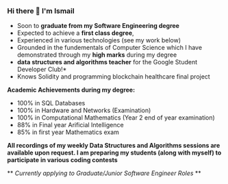### Hi there 👋 I'm Ismail 

- Soon to **graduate from my Software Engineering degree** 
- Expected to achieve a **first class degree**,
- Experienced in various technologies (see my work below)
- Grounded in the fundementals of Computer Science which I have demonstrated through my **high marks** during my degree
- **data structures and algorithms teacher** for the Google Student Developer Club!*
- Knows Solidity and programming blockchain healthcare final project

**Academic Achievements during my degree:**

- 100% in SQL Databases  
- 100% in Hardware and Networks (Examination)
- 100% in Computational Mathematics (Year 2 end of year examination)
- 88% in Final year Arificial Intelligence 
- 85% in first year Mathematics exam 

**All recordings of my weekly Data Structures and Algorithms sessions are available upon request. I am preparing my students (along with myself) to participate in various coding contests** 

** *Currently applying to Graduate/Junior Software Engineer Roles* ** 
<!--
**iiismail/iiismail** is a ✨ _special_ ✨ repository because its `README.md` (this file) appears on your GitHub profile.

Here are some ideas to get you started:

- 🔭 I’m currently working on ...
- 🌱 I’m currently learning ...
- 👯 I’m looking to collaborate on ...
- 🤔 I’m looking for help with ...
- 💬 Ask me about ...
- 📫 How to reach me: ...
- 😄 Pronouns: ...
- ⚡ Fun fact: ...
-->
